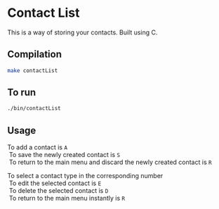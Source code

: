 # Contact List

This is a way of storing your contacts. Built using C.

## Compilation

```bash 
make contactList
```

## To run

```bash
./bin/contactList
```

## Usage
To add a contact is `A`\
&nbsp;To save the newly created contact is `S`\
&nbsp;To return to the main menu and discard the newly created contact is `R`

To select a contact type in the corresponding number\
&nbsp;To edit the selected contact is `E`\
&nbsp;To delete the selected contact is `D`\
&nbsp;To return to the main menu instantly is `R`
